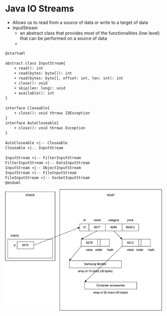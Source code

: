 # Java IO Streams


- Allows us to read from a source of data or write to a target of data
- InputStream 
    - an abstract class that provides most of the functionalities (low level) that can be performed on a source of data
    - 


```plantuml
@startuml

abstract class InputStream{
    + read(): int
    + read(bytes: byte[]): int
    + read(bytes: byte[], offset: int, len: int): int
    + close(): void
    + skip(len: long): void
    + available(): int
}

interface Closeable{
    + close(): void throws IOException
}
interface AutoCloseable{
    + close(): void throws Exception
}

AutoCloseable <|-- Closeable
Closeable <|.. InputStream

InputStream <|-- FilterInputStream
FilterInputStream <|-- DataInputStream
InputStream <|-- ObjectInputStream
InputStream <|-- FileInputStream
FileInputStream <|-- SocketInputStream
@enduml
```

![](./product.dio.png)